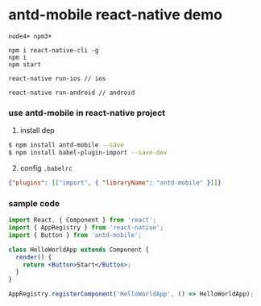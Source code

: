 # antd-mobile react-native demo

```
node4+ npm3+

npm i react-native-cli -g
npm i
npm start

react-native run-ios // ios

react-native run-android // android
```

### use antd-mobile in react-native project

1. install dep

  ```bash
  $ npm install antd-mobile --save
  $ npm install babel-plugin-import --save-dev
  ```
2. config `.babelrc`

  ```json
  {"plugins": [["import", { "libraryName": "antd-mobile" }]]}
  ```

### sample code

  ```jsx
  import React, { Component } from 'react';
  import { AppRegistry } from 'react-native';
  import { Button } from 'antd-mobile';

  class HelloWorldApp extends Component {
    render() {
      return <Button>Start</Button>;
    }
  }

  AppRegistry.registerComponent('HelloWorldApp', () => HelloWorldApp);
  ```
